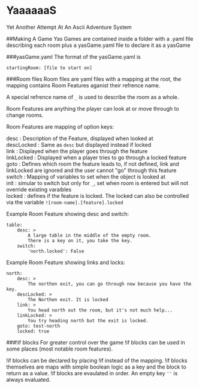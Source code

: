 # YaaaaaaS
Yet Another Attempt At An Ascii Adventure System

##Making A Game
Yas Games are contained inside a folder with a .yaml file describing each room plus a yasGame.yaml file to declare it as a yasGame

###yasGame.yaml
The format of the yasGame.yaml is
```
startingRoom: [file to start on]
```

###Room files
Room files are yaml files with a mapping at the root, the mapping contains Room Features aganist their refrence name.

A special refrence name of `_` is used to describe the room as a whole.

Room Features are anything the player can look at or move through to change rooms.

Room Features are mapping of option keys:

desc
: Description of the Feature, displayed when looked at  
descLocked
: Same as `desc` but displayed instead if locked  
link
: Displayed when the player goes through the feature  
linkLocked
: Displayed when a player tries to go through a locked feature  
goto
: Defines which room the feature leads to, if not defined, link and linkLocked are ignored and the user cannot "go" through this feature  
switch
: Mapping of variables to set when the object is looked at  
init
: simular to switch but only for `_`, set when room is entered but will not override existing varaibles  
locked
: defines if the feature is locked. The locked can also be controlled via the variable `![room-name].[feature].locked`

Example Room Feature showing desc and switch:
```
table:
    desc: >
        A large table in the middle of the empty room.
        There is a key on it, you take the key.
    switch:
        'north.locked': False
```
Example Room Feature showing links and locks:
```
north:
    desc: >
        The northen exit, you can go through now because you have the key.
    descLocked: >
        The Northen exit. It is locked
    link: >
        You head north out the room, but it's not much help...
    linkLocked: >
        You try heading north but the exit is locked.
    goto: test-north
    locked: true
```

###!if blocks
For greater control over the game !if blocks can be used in some places (most notable room features).

!if blocks can be declared by placing !if instead of the mapping. !if blocks themselves are maps with simple boolean logic as a key and the block to return as a value. !if blocks are evaulated in order. An empty key `''` is always evaluated.
